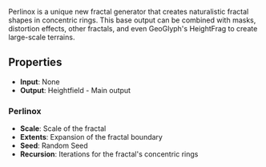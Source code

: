 

Perlinox is a unique new fractal generator that creates naturalistic fractal shapes in concentric rings. This base output can be combined with masks, distortion effects, other fractals, and even GeoGlyph's HeightFrag to create large-scale terrains. 

## Properties
- **Input**: None
- **Output**: Heightfield - Main output
### Perlinox 
- **Scale**: Scale of the fractal
- **Extents**: Expansion of the fractal boundary
- **Seed**: Random Seed
- **Recursion**: Iterations for the fractal's concentric rings


